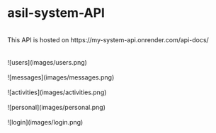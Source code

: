 # asil-system-API
</br>
This API is hosted on https://my-system-api.onrender.com/api-docs/
</br>
</br></br>![users](images/users.png)
</br></br>![messages](images/messages.png)
</br></br>![activities](images/activities.png)
</br></br>![personal](images/personal.png)
</br></br>![login](images/login.png)